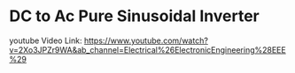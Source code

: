 # DC to Ac Pure Sinusoidal Inverter
youtube Video Link: https://www.youtube.com/watch?v=2Xo3JPZr9WA&ab_channel=Electrical%26ElectronicEngineering%28EEE%29
